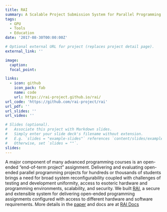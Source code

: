 ```yaml
---
title: RAI
summary: A Scalable Project Submission System for Parallel Programming Courses.
tags:
  - GPU
  - Tools
  - Education
date: '2017-08-30T00:00:00Z'

# Optional external URL for project (replaces project detail page).
external_link: ''

image:
  caption:
  focal_point:

links:
  - icon: github
    icon_pack: fab
    name: code
    url: https://rai-project.github.io/rai/
url_code: 'https://github.com/rai-project/rai'
url_pdf: ''
url_slides: ''
url_video: ''

# Slides (optional).
#   Associate this project with Markdown slides.
#   Simply enter your slide deck's filename without extension.
#   E.g. `slides = "example-slides"` references `content/slides/example-slides.md`.
#   Otherwise, set `slides = ""`.
slides:
---
```


A major component of many advanced programming courses is an open-ended “end-of-term project” assignment. Delivering and evaluating open-ended parallel programming projects for hundreds or thousands of students brings a need for broad system reconfigurability coupled with challenges of testing and development uniformity, access to esoteric hardware and programming environments, scalability, and security. We built [RAI](https://github.com/rai-project/rai), a secure and extensible system for delivering open-ended programming assignments configured with access to different hardware and software requirements.
More details in the [paper](/publication/2017_rai/) and docs are at [RAI Docs](https://rai-project.github.io/rai/)
